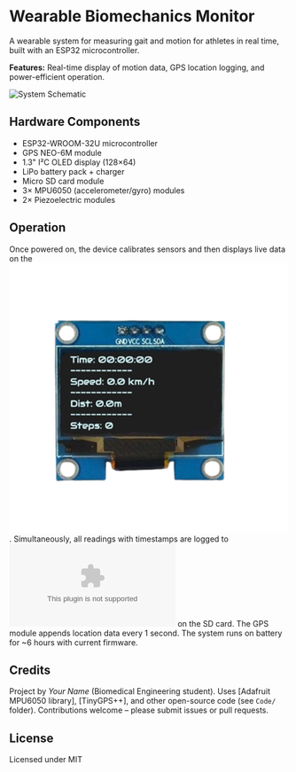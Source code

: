 # Wearable Biomechanics Monitor

A wearable system for measuring gait and motion for athletes in real time, built with an ESP32 microcontroller.  
  
**Features:** Real-time display of motion data, GPS location logging, and power-efficient operation.

![System Schematic](Schematics.png)

## Hardware Components
- ESP32-WROOM-32U microcontroller
- GPS NEO-6M module
- 1.3" I²C OLED display (128×64)
- LiPo battery pack + charger
- Micro SD card module
- 3× MPU6050 (accelerometer/gyro) modules
- 2× Piezoelectric modules 

## Operation
Once powered on, the device calibrates sensors and then displays live data on the ![Oled Display](Illustrations/Oled_Display.png). Simultaneously, all readings with timestamps are logged to ![Data.CSV](Illustrations/data.csv) on the SD card. The GPS module appends location data every 1 second. The system runs on battery for ~6 hours with current firmware.

## Credits
Project by *Your Name* (Biomedical Engineering student). Uses [Adafruit MPU6050 library], [TinyGPS++], and other open-source code (see `Code/` folder). Contributions welcome – please submit issues or pull requests.

## License
Licensed under MIT
